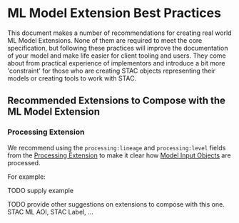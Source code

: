 # ML Model Extension Best Practices

This document makes a number of recommendations for creating real world ML Model Extensions. None of them are required to meet the core specification, but following these practices will improve the documentation of your model and make life easier for client tooling and users. They come about from practical experience of implementors and introduce a bit more 'constraint' for those who are creating STAC objects representing their models or creating tools to work with STAC.

## Recommended Extensions to Compose with the ML Model Extension

### Processing Extension

We recommend using the `processing:lineage` and `processing:level` fields from the [Processing Extension](https://github.com/stac-extensions/processing) to make it clear how [Model Input Objects](./README.md#model-input-object) are processed.

For example:

TODO supply example

TODO provide other suggestions on extensions to compose with this one. STAC ML AOI, STAC Label, ...
